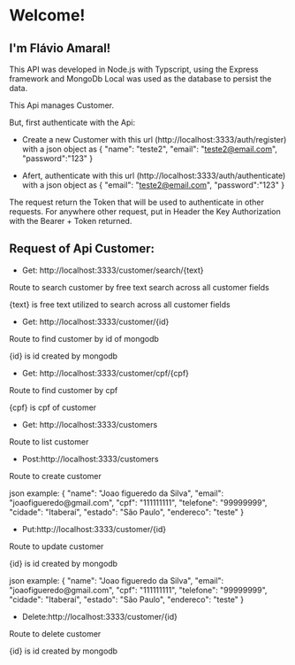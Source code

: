 # Welcome!

 

## I'm Flávio Amaral!

<p>This API was developed in Node.js with Typscript, using the Express framework and MongoDb Local was used as the database to persist  the data.</p>

This Api manages Customer.

But, first authenticate with the Api:



- Create a new Customer with this url (http://localhost:3333/auth/register) with a json object as
{
    "name": "teste2",
    "email": "teste2@email.com",
    "password":"123"
}

- Afert, authenticate with this url (http://localhost:3333/auth/authenticate) with a json object as
{
    "email": "teste2@email.com",
    "password":"123"
}

The request return the Token that will be used to authenticate in other requests.
For  anywhere other request, put in Header the Key Authorization with the Bearer + Token returned.

## Request of Api Customer:

- Get: http://localhost:3333/customer/search/{text}

<p>Route to search customer by free text search across all customer fields</p>
<p>{text} is free text utilized to search across all customer fields</p>

- Get: http://localhost:3333/customer/{id}

<p>Route to find customer by id  of mongodb</p>
<p>{id} is id created by mongodb</p>

- Get: http://localhost:3333/customer/cpf/{cpf}

<p>Route to find customer by cpf</p>
<p> {cpf} is cpf of customer</p>

- Get: http://localhost:3333/customers

<p>Route to list customer</p>

- Post:http://localhost:3333/customers

<p>Route to create customer</p>
<p>json example: {
    "name": "Joao figueredo da Silva",
    "email": "joaofigueredo@gmail.com",
    "cpf": "111111111",
    "telefone": "99999999",
    "cidade": "Itaberaí",
    "estado": "São Paulo",
    "endereco": "teste"
}</p>

- Put:http://localhost:3333/customer/{id}

<p>Route to update customer</p>
<p>{id} is id created by mongodb</p>
<p>json example: {
    "name": "Joao figueredo da Silva",
    "email": "joaofigueredo@gmail.com",
    "cpf": "111111111",
    "telefone": "99999999",
    "cidade": "Itaberaí",
    "estado": "São Paulo",
    "endereco": "teste"
}</p>

- Delete:http://localhost:3333/customer/{id}

<p>Route to delete customer</p>
<p>{id} is id created by mongodb</p>